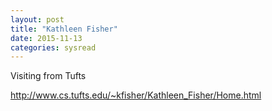 ```yaml
---
layout: post
title: "Kathleen Fisher"
date: 2015-11-13
categories: sysread
---
```


Visiting from Tufts

http://www.cs.tufts.edu/~kfisher/Kathleen_Fisher/Home.html
